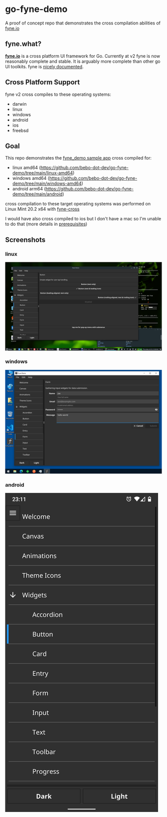 # go-fyne-demo

A proof of concept repo that demonstrates the cross compilation abilities of [fyne.io]((https://github.com/fyne-io/fyne))

## fyne.what?
**[fyne.io](https://github.com/fyne-io/fyne)** is a cross platform UI framework for Go. Currently at v2 fyne is now reasonably complete and stable. It is arguably more complete than other go UI toolkits. fyne is [nicely documented](https://developer.fyne.io/).

## Cross Platform Support
fyne v2 cross compiles to these operating systems:
* darwin
* linux
* windows
* android
* ios
* freebsd

## Goal
This repo demonstrates the [fyne_demo sample app](https://github.com/fyne-io/fyne/tree/master/cmd/fyne_demo) cross compiled for:
* linux amd64 (https://github.com/bebo-dot-dev/go-fyne-demo/tree/main/linux-amd64)
* windows amd64 (https://github.com/bebo-dot-dev/go-fyne-demo/tree/main/windows-amd64)
* android arm64 (https://github.com/bebo-dot-dev/go-fyne-demo/tree/main/android)

cross compilation to these target operating systems was performed on Linux Mint 20.2 x64 with [fyne-cross](https://github.com/fyne-io/fyne-cross)

I would have also cross compiled to ios but I don't have a mac so I'm unable to do that (more details in [prerequisites](https://developer.fyne.io/started/#prerequisites))

## Screenshots

### linux
![files](./screenshots/fyne-demo-linux-x64.png)

### windows
![files](./screenshots/fyne-demo-windows-x64.png)

### android
![files](./screenshots/fyne-demo-android-arm64.png)
